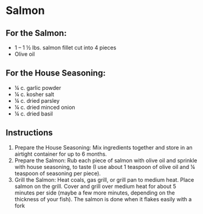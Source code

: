 # Salmon

## For the Salmon:

- 1 – 1 ½ lbs. salmon fillet cut into 4 pieces
- Olive oil

## For the House Seasoning:

- ¼ c. garlic powder
- ¼ c. kosher salt
- ¼ c. dried parsley
- ¼ c. dried minced onion
- ¼ c. dried basil

## Instructions

1. Prepare the House Seasoning: Mix ingredients together and store in an airtight container for up to 6 months.
2. Prepare the Salmon: Rub each piece of salmon with olive oil and sprinkle with house seasoning, to taste \(I use about 1 teaspoon of olive oil and ¼ teaspoon of seasoning per piece\).
3. Grill the Salmon: Heat coals, gas grill, or grill pan to medium heat. Place salmon on the grill. Cover and grill over medium heat for about 5 minutes per side \(maybe a few more minutes, depending on the thickness of your fish\). The salmon is done when it flakes easily with a fork
